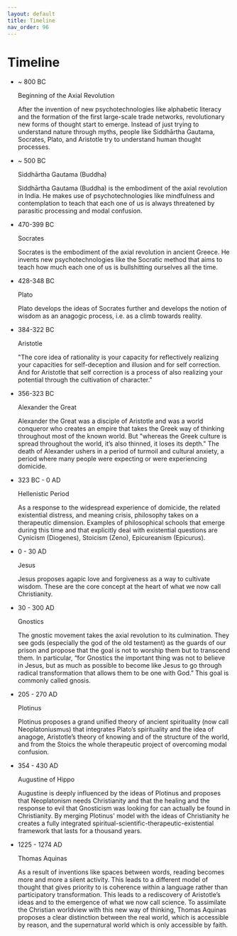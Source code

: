 ```yaml
---
layout: default
title: Timeline
nav_order: 96
---
```


# Timeline



 <ul class="timeline">
                <li class="timeline-item">
                    <div class="timeline-info">
                        <span> ~ 800 BC</span>
                    </div>
                    <div class="timeline-marker"></div>
                    <div class="timeline-content">
                        <p class="timeline-title">Beginning of the Axial Revolution</p>
                        <p>After the invention of new psychotechnologies like alphabetic literacy and the formation of the first large-scale trade networks, revolutionary new forms of thought start to emerge. Instead of just trying to understand nature through myths, people like Siddhārtha Gautama, Socrates, Plato, and Aristotle try to understand human thought processes.</p>
                    </div>
                </li>
                <li class="timeline-item">
                    <div class="timeline-info">
                        <span>~ 500 BC</span>
                    </div>
                    <div class="timeline-marker"></div>
                    <div class="timeline-content">
                        <p class="timeline-title">Siddhārtha Gautama (Buddha)</p>
                        <p>Siddhārtha Gautama (Buddha) is the embodiment of the axial revolution in India. He makes use of psychotechnologies like mindfulness and contemplation to teach that each one of us is always threatened by parasitic processing and modal confusion.</p>
                    </div>
                </li>
                <li class="timeline-item">
                    <div class="timeline-info">
                        <span> 470-399 BC</span>
                    </div>
                    <div class="timeline-marker"></div>
                    <div class="timeline-content">
                        <p class="timeline-title">Socrates</p>
                        <p>Socrates is the embodiment of the axial revolution in ancient Greece. He invents new psychotechnologies like the Socratic method that aims to teach how much each one of us is bullshitting ourselves all the time. </p>
                    </div>
                </li>
                <li class="timeline-item">
                    <div class="timeline-info">
                        <span>428-348 BC</span>
                    </div>
                    <div class="timeline-marker"></div>
                    <div class="timeline-content">
                        <p class="timeline-title">Plato</p>
                        <p>Plato develops the ideas of Socrates further and develops the notion of wisdom as an anagogic process, i.e. as a climb towards reality. </p>
                    </div>
                </li>
                <li class="timeline-item">
                    <div class="timeline-info">
                        <span>384-322 BC</span>
                    </div>
                    <div class="timeline-marker"></div>
                    <div class="timeline-content">
                        <p class="timeline-title">Aristotle</p>
                        <p>"The core idea of rationality is your capacity for reflectively realizing your capacities for self-deception and illusion and for self correction. And for Aristotle that self correction is a process of also realizing your potential through the cultivation of character."  </p>
                    </div>
                </li>
                <li class="timeline-item">
                    <div class="timeline-info">
                        <span>356-323 BC</span>
                    </div>
                    <div class="timeline-marker"></div>
                    <div class="timeline-content">
                        <p class="timeline-title">Alexander the Great</p>
                        <p>Alexander the Great was a disciple of Aristotle and was a world conqueror who creates an empire that takes the Greek way of thinking throughout most of the known world. But "whereas the Greek culture is spread throughout the world, it’s also thinned, it loses its depth." The death of Alexander ushers in a period of turmoil and cultural anxiety, a period where many people were expecting or were experiencing domicide.  </p>
                    </div>
                </li>
                <li class="timeline-item">
                    <div class="timeline-info">
                        <span>323 BC - 0 AD</span>
                    </div>
                    <div class="timeline-marker"></div>
                    <div class="timeline-content">
                        <p class="timeline-title">Hellenistic Period</p>
                        <p>As a response to the widespread experience of domicide, the related existential distress, and meaning crisis, philosophy takes on a therapeutic dimension. Examples of philosophical schools that emerge during this time and that explicitly deal with existential questions are Cynicism (Diogenes), Stoicism (Zeno), Epicureanism (Epicurus).</p>
                    </div>
                </li>
                <li class="timeline-item">
                    <div class="timeline-info">
                        <span>0 - 30 AD</span>
                    </div>
                    <div class="timeline-marker"></div>
                    <div class="timeline-content">
                        <p class="timeline-title">Jesus</p>
                        <p>Jesus proposes agapic love and forgiveness as a way to cultivate wisdom. These are the core concept at the heart of what we now call Christianity. </p>
                    </div>
                </li>
                <li class="timeline-item">
                    <div class="timeline-info">
                        <span>30 - 300 AD</span>
                    </div>
                    <div class="timeline-marker"></div>
                    <div class="timeline-content">
                        <p class="timeline-title">Gnostics</p>
                        <p>The gnostic movement takes the axial revolution to its culmination. They see gods (especially the god of the old testament) as the guards of our prison and propose that the goal is not to worship them but to transcend them. In particular, “for Gnostics the important thing was not to believe in Jesus, but as much as possible to become like Jesus to go through radical transformation that allows them to be one with God.” This goal is commonly called gnosis. </p>
                    </div>
                </li>
                <li class="timeline-item">
                    <div class="timeline-info">
                        <span>205 - 270 AD</span>
                    </div>
                    <div class="timeline-marker"></div>
                    <div class="timeline-content">
                        <p class="timeline-title">Plotinus</p>
                        <p>Plotinus proposes a grand unified theory of ancient spirituality (now call Neoplatoniusmus) that integrates Plato’s spirituality and the idea of anagoge, Aristotle’s theory of knowing and of the structure of the world, and from the Stoics the whole therapeutic project of overcoming modal confusion. </p>
                    </div>
                </li>
                <li class="timeline-item">
                    <div class="timeline-info">
                        <span>354 - 430 AD</span>
                    </div>
                    <div class="timeline-marker"></div>
                    <div class="timeline-content">
                        <p class="timeline-title">Augustine of Hippo</p>
                        <p>Augustine is deeply influenced by the ideas of Plotinus and proposes that Neoplatonism needs Christianity and that the healing and the response to evil that Gnosticism was looking for can actually be found in Christianity. By merging Plotinus' model with the ideas of Christianity he creates a fully integrated spiritual-scientific-therapeutic-existential framework that lasts for a thousand years.</p>
                    </div>
                </li>
                <li class="timeline-item">
                    <div class="timeline-info">
                        <span>1225 - 1274 AD</span>
                    </div>
                    <div class="timeline-marker"></div>
                    <div class="timeline-content">
                        <p class="timeline-title">Thomas Aquinas</p>
                        <p>As a result of inventions like spaces between words, reading becomes more and more a silent activity. This leads to a different model of thought that gives priority to is coherence within a language rather than participatory transformation. This leads to a rediscovery of Aristotle’s ideas and to the emergence of what we now call science. To assimilate the Christian worldview with this new way of thinking, Thomas Aquinas proposes a clear distinction between the real world, which is accessible by reason, and the supernatural world which is only accessible by faith. </p>
                    </div>
                </li>
            </ul>